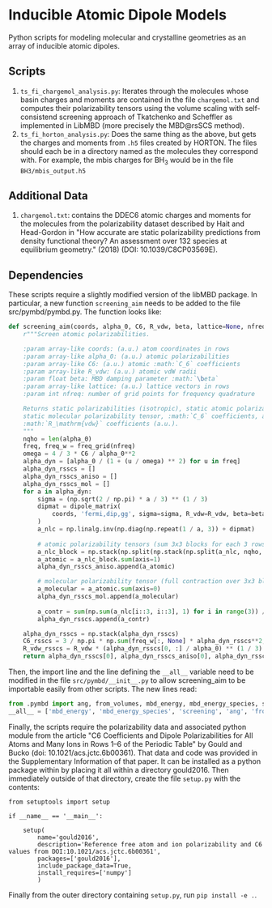 # Inducible Atomic Dipole Models
Python scripts for modeling molecular and crystalline geometries as an array of inducible atomic dipoles.

## Scripts
1. `ts_fi_chargemol_analysis.py`: Iterates through the molecules whose basin charges and moments are contained in the file `chargemol.txt` and computes their polarizability tensors using the volume scaling with self-consistend screening approach of Tkatchenko and Scheffler as implemented in LibMBD (more precisely the MBD@rsSCS method).
2. `ts_fi_horton_analysis.py`: Does the same thing as the above, but gets the charges and moments from `.h5` files created by HORTON. The files should each be in a directory named as the molecules they correspond with. For example, the mbis charges for BH$_3$ would be in the file `BH3/mbis_output.h5`

## Additional Data
1. `chargemol.txt`: contains the DDEC6 atomic charges and moments for the molecules from the polarizability dataset described by Hait and Head-Gordon in "How accurate are static polarizability predictions from density functional theory? An assessment over 132 species at equilibrium geometry." (2018) (DOI: 10.1039/C8CP03569E).

## Dependencies
These scripts require a slightly modified version of the libMBD package. In particular, a new function 
`screening_aim` needs to be added to the file src/pymbd/pymbd.py. The function looks like:

```python
def screening_aim(coords, alpha_0, C6, R_vdw, beta, lattice=None, nfreq=15):
    r"""Screen atomic polarizabilities.

    :param array-like coords: (a.u.) atom coordinates in rows
    :param array-like alpha_0: (a.u.) atomic polarizabilities
    :param array-like C6: (a.u.) atomic :math:`C_6` coefficients
    :param array-like R_vdw: (a.u.) atomic vdW radii
    :param float beta: MBD damping parameter :math:`\beta`
    :param array-like lattice: (a.u.) lattice vectors in rows
    :param int nfreq: number of grid points for frequency quadrature

    Returns static polarizabilities (isotropic), static atomic polarizability tensors,
    static molecular polarizability tensor, :math:`C_6` coefficients, and
    :math:`R_\mathrm{vdw}` coefficients (a.u.).
    """
    nqho = len(alpha_0)
    freq, freq_w = freq_grid(nfreq)
    omega = 4 / 3 * C6 / alpha_0**2
    alpha_dyn = [alpha_0 / (1 + (u / omega) ** 2) for u in freq]
    alpha_dyn_rsscs = []
    alpha_dyn_rsscs_aniso = []
    alpha_dyn_rsscs_mol = []
    for a in alpha_dyn:
        sigma = (np.sqrt(2 / np.pi) * a / 3) ** (1 / 3)                                               
        dipmat = dipole_matrix(                                                                       
            coords, 'fermi,dip,gg', sigma=sigma, R_vdw=R_vdw, beta=beta, lattice=lattice              
        )                                                                                             
        a_nlc = np.linalg.inv(np.diag(np.repeat(1 / a, 3)) + dipmat)                                  
        
        # atomic polarizability tensors (sum 3x3 blocks for each 3 rows)                              
        a_nlc_block = np.stack(np.split(np.stack(np.split(a_nlc, nqho, axis=0), axis=0), nqho, axis=2), axis=1)
        a_atomic = a_nlc_block.sum(axis=1)
        alpha_dyn_rsscs_aniso.append(a_atomic)                                                        

        # molecular polarizability tensor (full contraction over 3x3 blocks)                          
        a_molecular = a_atomic.sum(axis=0)
        alpha_dyn_rsscs_mol.append(a_molecular)
 
        a_contr = sum(np.sum(a_nlc[i::3, i::3], 1) for i in range(3)) / 3                             
        alpha_dyn_rsscs.append(a_contr)

    alpha_dyn_rsscs = np.stack(alpha_dyn_rsscs)                                                       
    C6_rsscs = 3 / np.pi * np.sum(freq_w[:, None] * alpha_dyn_rsscs**2, 0)                            
    R_vdw_rsscs = R_vdw * (alpha_dyn_rsscs[0, :] / alpha_0) ** (1 / 3)                                
    return alpha_dyn_rsscs[0], alpha_dyn_rsscs_aniso[0], alpha_dyn_rsscs_mol[0], C6_rsscs, R_vdw_rsscs
```

Then, the import line and the line defining the `__all__` variable need to be modified in the file `src/pymbd/__init__.py` to allow screening_aim to be importable easily from other scripts. The new lines read:

```python
from .pymbd import ang, from_volumes, mbd_energy, mbd_energy_species, screening, screening_aim
__all__ = ['mbd_energy', 'mbd_energy_species', 'screening', 'ang', 'from_volumes', 'screening_aim']
```

Finally, the scripts require the polarizability data and associated python module from the article "C6 Coefficients and Dipole Polarizabilities for All Atoms and Many Ions in Rows 1–6 of the Periodic Table" by Gould and Bucko (doi: 10.1021/acs.jctc.6b00361). That data and code was provided in the Supplementary Information of that paper. It can be installed as a python package within by placing it all within a directory gould2016. Then immediately outside of that directory, create the file  `setup.py` with the contents:

```
from setuptools import setup

if __name__ == '__main__':

    setup(
        name='gould2016',
        description='Reference free atom and ion polarizability and C6 values from DOI:10.1021/acs.jctc.6b00361',
        packages=['gould2016'],
        include_package_data=True,
        install_requires=['numpy']
        )
```

Finally from the outer directory containing `setup.py`, run `pip install -e .`.
